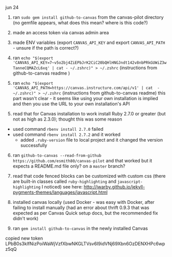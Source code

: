 jun 24
1. ran `sudo gem install github-to-canvas` from the canvas-pilot directory (no gemfile appears, what does this mean? where is this code?)

2. made an access token via canvas admin area

3. made ENV variables (export `CANVAS_API_KEY` and export `CANVAS_API_PATH` - unsure if the path is correct?)

3. ran `echo "$(export 'CANVAS_API_KEY=7~v5o2bj4ZiEPbJrK2CiC20bQHlHNGJndt142v8nbPRkGUWiZ3wTanneCQMAZcL6xq' | cat - ~/.zshrc)" > ~/.zshrc` (instructions from github-to-canvas readme )
4. ran `echo "$(export 'CANVAS_API_PATH=https://canvas.instructure.com/api/v1' | cat  - ~/.zshrc)" > ~/.zshrc` (instructions from github-to-canvas readme) this part wasn't clear - it seems like using your own installation is implied and then you use the URL to your own installation's API
<!-- ! are we considering cloud? or install on LHL servers? -->

5. read that for Canvas installation to work install Ruby 2.7.0 or greater (but not as high as 2.3.0); thought this was some reason 
- used command `rbenv install 2.7.0` failed
- used command `rbenv install 2.7.2` and it worked
  - added `.ruby-version` file to local project and it changed the version successfully

6. ran `github-to-canvas --read-from-github https://github.com/esmith80/canvas-pilot` and that worked but it expects a README.md file only? on a `master` branch?

7. read that code fenced blocks can be customized with custom css (there are built-in classes called `ruby-highlighting` and `javascript-highlighting` I noticed)
see here: http://jwarby.github.io/jekyll-pygments-themes/languages/javascript.html

8. installed canvas locally (used Docker - was easy with Docker, after failing to install manually (had an error about thrift 0.9.3 that was expected as per Canvas Quick setup docs, but the recommended fix didn't work)

9. ran `gem install github-to-canvas` in the newly installed Canvas

copied new token LPbB0s3klfNizPoiWaWjVzfXbwNKGLTVsv6I9idVNj69Xbn6OzDENXHPc6wpz5qQ


